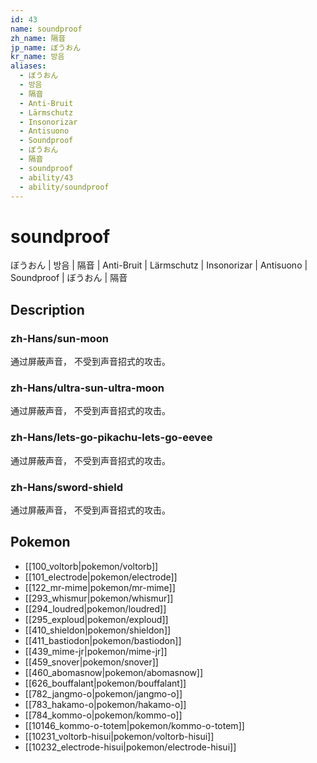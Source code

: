 ```yaml
---
id: 43
name: soundproof
zh_name: 隔音
jp_name: ぼうおん
kr_name: 방음
aliases:
  - ぼうおん
  - 방음
  - 隔音
  - Anti-Bruit
  - Lärmschutz
  - Insonorizar
  - Antisuono
  - Soundproof
  - ぼうおん
  - 隔音
  - soundproof
  - ability/43
  - ability/soundproof
---
```

# soundproof

ぼうおん | 방음 | 隔音 | Anti-Bruit | Lärmschutz | Insonorizar | Antisuono | Soundproof | ぼうおん | 隔音

## Description

### zh-Hans/sun-moon

通过屏蔽声音，
不受到声音招式的攻击。

### zh-Hans/ultra-sun-ultra-moon

通过屏蔽声音，
不受到声音招式的攻击。

### zh-Hans/lets-go-pikachu-lets-go-eevee

通过屏蔽声音，
不受到声音招式的攻击。

### zh-Hans/sword-shield

通过屏蔽声音，
不受到声音招式的攻击。

## Pokemon

- [[100_voltorb|pokemon/voltorb]]
- [[101_electrode|pokemon/electrode]]
- [[122_mr-mime|pokemon/mr-mime]]
- [[293_whismur|pokemon/whismur]]
- [[294_loudred|pokemon/loudred]]
- [[295_exploud|pokemon/exploud]]
- [[410_shieldon|pokemon/shieldon]]
- [[411_bastiodon|pokemon/bastiodon]]
- [[439_mime-jr|pokemon/mime-jr]]
- [[459_snover|pokemon/snover]]
- [[460_abomasnow|pokemon/abomasnow]]
- [[626_bouffalant|pokemon/bouffalant]]
- [[782_jangmo-o|pokemon/jangmo-o]]
- [[783_hakamo-o|pokemon/hakamo-o]]
- [[784_kommo-o|pokemon/kommo-o]]
- [[10146_kommo-o-totem|pokemon/kommo-o-totem]]
- [[10231_voltorb-hisui|pokemon/voltorb-hisui]]
- [[10232_electrode-hisui|pokemon/electrode-hisui]]

